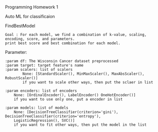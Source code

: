 Programming Homework 1


Auto ML for classificaion

FindBestModel

    Goal : For each model, we find a combination of k-value, scaling, encoding, score, and parameters.
    print best score and best combination for each model.
    
Parameter:


    :param df: The Wisconsin Cancer dataset preprocessed
    :param target: target feature's name
    :param scalers: list of scalers
            None: [StandardScaler(), MinMaxScaler(), MaxAbsScaler(), RobustScaler()]
            if you want to scale other ways, then put the sclaer in list

    :param encoders: list of encoders
        None: [OrdinalEncoder(), LabelEncoder() OneHotEncoder()]
        if you want to use only one, put a encoder in list

    :param models: list of models
        None: [DecisionTreeClassifier(criterion='gini'), DecisionTreeClassifier(criterion='entropy'),
        LogisticRegression(), SVC()]
        if you want to fit other ways, then put the model in the list
